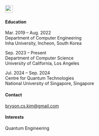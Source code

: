 # <img src="https://media.giphy.com/media/hvRJCLFzcasrR4ia7z/giphy.gif" width="25px">

#### Education
Mar. 2019 – Aug. 2022  
Department of Computer Engineering  
Inha University, Incheon, South Korea

Sep. 2023 – Present  
Department of Computer Science  
University of California, Los Angeles

Jul. 2024 – Sep. 2024  
Centre for Quantum Technologies  
National University of Singapore, Singapore

#### Contact
bryson.cs.kim@gmail.com

#### Interests
Quantum Engineering
